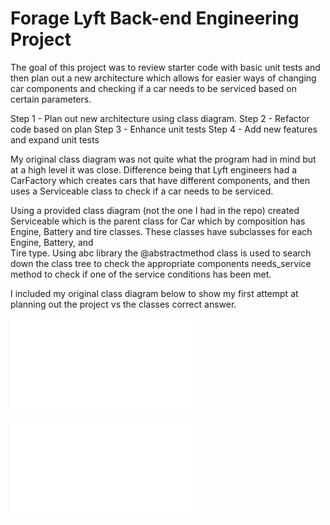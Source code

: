 # Forage Lyft Back-end Engineering Project
The goal of this project was to review starter code with basic unit tests and then plan out a new architecture which
allows for easier ways of changing car components and checking if a car needs to be serviced based on certain 
parameters.

Step 1 - Plan out new architecture using class diagram.
Step 2 - Refactor code based on plan
Step 3 - Enhance unit tests
Step 4 - Add new features and expand unit tests

My original class diagram was not quite what the program had in mind but at a high level it was close. Difference being
that Lyft engineers had a CarFactory which creates cars that have different components, and then uses a Serviceable
class to check if a car needs to be serviced. 

Using a provided class diagram (not the one I had in the repo) created Serviceable which is the parent class for Car 
which by composition has Engine, Battery and tire classes. These classes have subclasses for each Engine, Battery, and  
Tire type. Using abc library the @abstractmethod class is used to search down the class tree to check the appropriate 
components needs_service method to check if one of the service conditions has been met. 

I included my original class diagram below to show my first attempt at planning out the project vs the classes correct
answer. 

![My UML diagram](UMLdiagram_ChristianFranklin.pdf)

![Courses UML diagram](Course_ClassDiagram.pdf)
